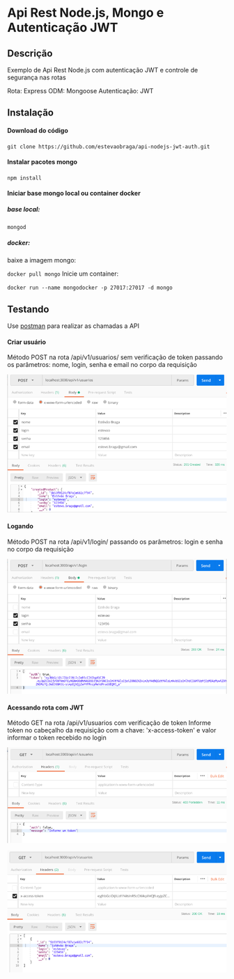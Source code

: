 # Api Rest Node.js, Mongo e Autenticação JWT

## Descrição
Exemplo de Api Rest Node.js com autenticação JWT e controle de segurança nas rotas

Rota: Express
ODM: Mongoose
Autenticação: JWT

## Instalação
#### Download do código
`git clone https://github.com/estevaobraga/api-nodejs-jwt-auth.git`  

#### Instalar pacotes mongo
`npm install`

#### Iniciar base mongo local ou container docker
##### base local:
`mongod`

##### docker:
baixe a imagem mongo:

`docker pull mongo`
Inicie um container:

`docker run --name mongodocker -p 27017:27017 -d mongo`

## Testando
Use [postman](https://www.getpostman.com/apps) para realizar as chamadas a API

#### Criar usuário 
Método POST na rota /api/v1/usuarios/ sem verificação de token
passando os parâmetros: nome, login, senha e email no corpo da requisição

![inserir usuários ](https://github.com/estevaobraga/img-wikis/blob/master/api-nodejs-jwt-auth/node-jwt-teste-1.png)

#### Logando
Método POST na rota /api/v1/login/
passando os parâmetros: login e senha no corpo da requisição

![logando](https://github.com/estevaobraga/img-wikis/blob/master/api-nodejs-jwt-auth/node-jwt-teste-2.png)

#### Acessando rota com JWT
Método GET na rota /api/v1/usuarios com verificação de token
Informe token no cabeçalho da requisição com a chave: 'x-access-token' e valor informar o token recebido no login

![](https://github.com/estevaobraga/img-wikis/blob/master/api-nodejs-jwt-auth/node-jwt-teste-4.png)

![](https://github.com/estevaobraga/img-wikis/blob/master/api-nodejs-jwt-auth/node-jwt-teste-5.png)
